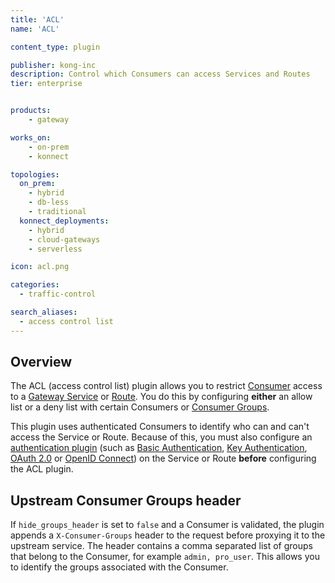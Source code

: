 ```yaml
---
title: 'ACL'
name: 'ACL'

content_type: plugin

publisher: kong-inc
description: Control which Consumers can access Services and Routes
tier: enterprise


products:
    - gateway

works_on:
    - on-prem
    - konnect

topologies:
  on_prem:
    - hybrid
    - db-less
    - traditional
  konnect_deployments:
    - hybrid
    - cloud-gateways
    - serverless

icon: acl.png

categories:
  - traffic-control

search_aliases:
  - access control list
---
```


## Overview

The ACL (access control list) plugin allows you to restrict [Consumer](/gateway/entities/consumer/) access to a [Gateway Service](/gateway/entities/service/) or [Route](/gateway/entities/route/). You do this by configuring **either** an allow list or a deny list with certain Consumers<!-- if_version gte:3.7 --> or [Consumer Groups](/gateway/entities/consumer-group/)<!-- endif_version -->.

This plugin uses authenticated Consumers to identify who can and can't access the Service or Route. Because of this, you must also configure an [authentication plugin](/plugins/?category=authentication)
(such as [Basic Authentication](/plugins/basic-auth/), [Key Authentication](/plugins/key-auth/),
[OAuth 2.0](/plugins/oauth2/) or [OpenID Connect](/plugins/openid-connect/)) on the Service or Route **before** configuring the ACL plugin.

## Upstream Consumer Groups header

If `hide_groups_header` is set to `false` and a Consumer is validated, the plugin appends a `X-Consumer-Groups` header to the request before proxying it to the upstream service. The header contains a comma separated list of groups that belong to the Consumer, for example `admin, pro_user`. This allows you to identify the groups associated with the Consumer. 
